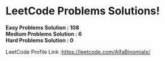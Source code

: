 # LeetCode Problems Solutions!

__Easy Problems Solution : 108__  
__Medium Problems Solution : 6__    
__Hard Problems Solution : 0__  

  LeetCode Profile Link :https://leetcode.com/AlfaBinomialx/
